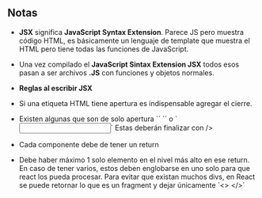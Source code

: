 ## Notas

- **JSX** significa **JavaScript Syntax Extension**. Parece JS pero muestra código HTML, es básicamente un lenguaje de template que muestra el HTML pero tiene todas las funciones de JavaScript.

- Una vez compilado el **JavaScript Sintax Extension JSX** todos esos pasan a ser archivos **.JS** con funciones y objetos normales.

- **Reglas al escribir JSX**

- Si una etiqueta HTML tiene apertura es indispensable agregar el cierre.

- Existen algunas que son de solo apertura ´<link>´ ´<img>´ o ´<input>´ Estas deberán finalizar con />

- Cada componente debe de tener un return

- Debe haber máximo 1 solo elemento en el nivel más alto en ese return. En caso de tener varios, estos deben englobarse en uno solo para que react los pueda procesar. Para evitar que existan muchos divs, en React se puede retornar lo que es un fragment y dejar únicamente   ´<> </>´